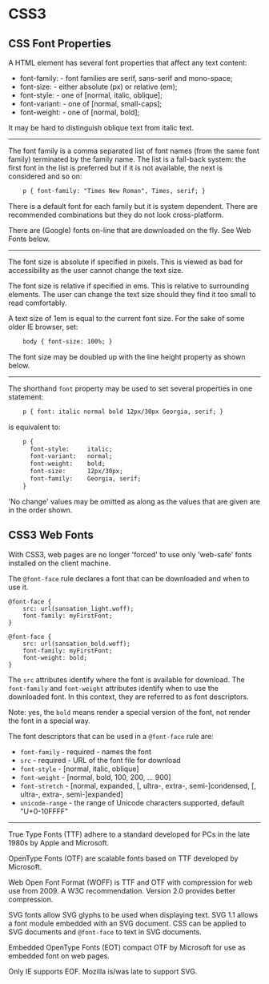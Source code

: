 <!DOCTYPE html>
<html>

<link rel="stylesheet" href="../styles/style-sheet.css" />

<body>

# CSS3

## CSS Font Properties

A HTML element has several font properties that affect any text content:

  * font-family:        - font families are serif, sans-serif and mono-space;
  * font-size:          - either absolute (px) or relative (em);
  * font-style:         - one of [normal, italic, oblique];
  * font-variant:       - one of [normal, small-caps];
  * font-weight:        - one of [normal, bold];

It may be hard to distinguish oblique text from italic text.

<hr /><!-- Font Family -->

The font family is a comma separated list of font names (from the same font family) terminated by the family name.
The list is a fall-back system:  the first font in the list is preferred but if it is not available,
the next is considered and so on:

```html
    p { font-family: "Times New Roman", Times, serif; }
```

There is a default font for each family but it is system dependent.
There are recommended combinations but they do not look cross-platform.

There are (Google) fonts on-line that are downloaded on the fly.  See Web Fonts below.

<hr /><!-- Font Size -->

The font size is absolute if specified in pixels.
This is viewed as bad for accessibility as the user cannot change the text size.

The font size is relative if specified in ems.
This is relative to surrounding elements.
The user can change the text size should they find it too small to read comfortably.

A text size of 1em is equal to the current font size.
For the sake of some older IE browser, set:

```html
    body { font-size: 100%; }
```

The font size may be doubled up with the line height property as shown below.

<hr /><!-- Shorthand -->

The shorthand `font` property may be used to set several properties in one statement:

```html
    p { font: italic normal bold 12px/30px Georgia, serif; }

```

is equivalent to:

```html
    p {
      font-style:     italic;
      font-variant:   normal;
      font-weight:    bold;
      font-size:      12px/30px;
      font-family:    Georgia, serif;
    }
```

'No change' values may be omitted as along as the values that are given are in the order shown.


## CSS3 Web Fonts

With CSS3, web pages are no longer 'forced' to use only 'web-safe' fonts installed on the client machine.

The `@font-face` rule declares a font that can be downloaded and when to use it.

```css3
@font-face {
    src: url(sansation_light.woff);
    font-family: myFirstFont;
}

@font-face {
    src: url(sansation_bold.woff);
    font-family: myFirstFont;
    font-weight: bold;
}
```

The `src` attributes identify where the font is available for download.
The `font-family` and `font-weight` attributes identify when to use the downloaded font.
In this context, they are referred to as font descriptors.

Note:  yes, the `bold` means render a special version of the font, not render the font in a special way.

The font descriptors that can be used in a `@font-face` rule are:

  * `font-family`       - required - names the font
  * `src`               - required - URL of the font file for download
  * `font-style`        - [normal, italic, oblique]
  * `font-weight`       - [normal, bold, 100, 200, ... 900]
  * `font-stretch`      - [normal, expanded, [, ultra-, extra-, semi-]condensed, [, ultra-, extra-, semi-]expanded]
  * `unicode-range`     - the range of Unicode characters supported, default "U+0-10FFFF"

<hr />

True Type Fonts (TTF) adhere to a standard developed for PCs in the late 1980s by Apple and Microsoft.

OpenType Fonts (OTF) are scalable fonts based on TTF developed by Microsoft.

Web Open Font Format (WOFF) is TTF and OTF with compression for web use from 2009.  A W3C recommendation.
Version 2.0 provides better compression.

SVG fonts allow SVG glyphs to be used when displaying text.
SVG 1.1 allows a font module embedded with an SVG document.
CSS can be applied to SVG documents and `@font-face` to text in SVG documents.

Embedded OpenType Fonts (EOT) compact OTF by Microsoft for use as embedded font on web pages.

Only IE supports EOF.  Mozilla is/was late to support SVG.
</body>
</html>
